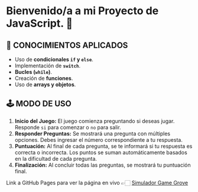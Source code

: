 # Bienvenido/a a mi Proyecto de JavaScript. 🚀

## 📘 CONOCIMIENTOS APLICADOS

- Uso de **condicionales `if` y `else`**.
- Implementación de **`switch`**.
- **Bucles (`while`)**.
- Creación de **funciones**.
- Uso de **arrays y objetos**.

## 🕹 MODO DE USO

1. **Inicio del Juego:** El juego comienza preguntando si deseas jugar. Responde `si` para comenzar o `no` para salir.
2. **Responder Preguntas:** Se mostrará una pregunta con múltiples opciones. Debes ingresar el número correspondiente a tu respuesta.
3. **Puntuación:** Al final de cada pregunta, se te informará si tu respuesta es correcta o incorrecta. Los puntos se suman automáticamente basados en la dificultad de cada pregunta.
4. **Finalización:** Al concluir todas las preguntas, se mostrará tu puntuación final.

Link a GitHub Pages para ver la página en vivo 👉🏻 [Simulador Game Grove](https://yenifer-gonzalez.github.io/PreEntrega1-Gonzalez/)

